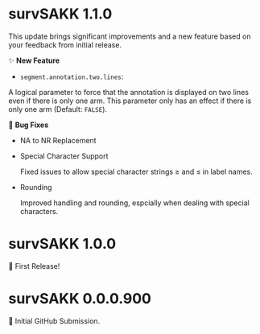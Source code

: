 # survSAKK 1.1.0

This update brings significant improvements and a new feature based on your feedback from initial release. 

✨  **New Feature**

- `segment.annotation.two.lines`:

A logical parameter to force that the annotation is displayed on two lines even if there is only one arm. This
parameter only has an effect if there is only one arm (Default: `FALSE`).

🐛  **Bug Fixes**

- NA to NR Replacement

- Special Character Support
  
  Fixed  issues to allow special character strings ≥ and ≤ in label names.
  
- Rounding

  Improved handling and rounding, espcially when dealing with special characters.
  
# survSAKK 1.0.0

🎉 First Release!

# survSAKK 0.0.0.900

🚩 Initial GitHub Submission.
